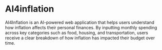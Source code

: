 # AI4inflation
AI4Inflation is an AI-powered web application that helps users understand how inflation affects their personal finances. 
By inputting monthly spending across key categories such as food, housing, and transportation, users receive a clear 
breakdown of how inflation has impacted their budget over time.
